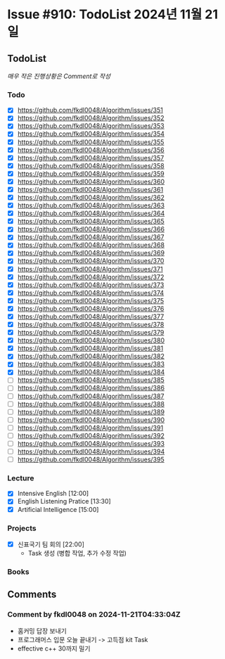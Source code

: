 # Issue #910: TodoList 2024년 11월 21일

## TodoList

*매우 작은 진행상황은 Comment로 작성*

### Todo  

- [x] https://github.com/fkdl0048/Algorithm/issues/351
- [x] https://github.com/fkdl0048/Algorithm/issues/352
- [x] https://github.com/fkdl0048/Algorithm/issues/353
- [x] https://github.com/fkdl0048/Algorithm/issues/354
- [x] https://github.com/fkdl0048/Algorithm/issues/355
- [x] https://github.com/fkdl0048/Algorithm/issues/356
- [x] https://github.com/fkdl0048/Algorithm/issues/357
- [x] https://github.com/fkdl0048/Algorithm/issues/358
- [x] https://github.com/fkdl0048/Algorithm/issues/359
- [x] https://github.com/fkdl0048/Algorithm/issues/360
- [x] https://github.com/fkdl0048/Algorithm/issues/361
- [x] https://github.com/fkdl0048/Algorithm/issues/362
- [x] https://github.com/fkdl0048/Algorithm/issues/363
- [x] https://github.com/fkdl0048/Algorithm/issues/364
- [x] https://github.com/fkdl0048/Algorithm/issues/365
- [x] https://github.com/fkdl0048/Algorithm/issues/366
- [x] https://github.com/fkdl0048/Algorithm/issues/367
- [x] https://github.com/fkdl0048/Algorithm/issues/368
- [x] https://github.com/fkdl0048/Algorithm/issues/369
- [x] https://github.com/fkdl0048/Algorithm/issues/370
- [x] https://github.com/fkdl0048/Algorithm/issues/371
- [x] https://github.com/fkdl0048/Algorithm/issues/372
- [x] https://github.com/fkdl0048/Algorithm/issues/373
- [x] https://github.com/fkdl0048/Algorithm/issues/374
- [x] https://github.com/fkdl0048/Algorithm/issues/375
- [x] https://github.com/fkdl0048/Algorithm/issues/376
- [x] https://github.com/fkdl0048/Algorithm/issues/377
- [x] https://github.com/fkdl0048/Algorithm/issues/378
- [x] https://github.com/fkdl0048/Algorithm/issues/379
- [x] https://github.com/fkdl0048/Algorithm/issues/380
- [x] https://github.com/fkdl0048/Algorithm/issues/381
- [x] https://github.com/fkdl0048/Algorithm/issues/382
- [x] https://github.com/fkdl0048/Algorithm/issues/383
- [x] https://github.com/fkdl0048/Algorithm/issues/384
- [ ] https://github.com/fkdl0048/Algorithm/issues/385
- [ ] https://github.com/fkdl0048/Algorithm/issues/386
- [ ] https://github.com/fkdl0048/Algorithm/issues/387
- [ ] https://github.com/fkdl0048/Algorithm/issues/388
- [ ] https://github.com/fkdl0048/Algorithm/issues/389
- [ ] https://github.com/fkdl0048/Algorithm/issues/390
- [ ] https://github.com/fkdl0048/Algorithm/issues/391
- [ ] https://github.com/fkdl0048/Algorithm/issues/392
- [ ] https://github.com/fkdl0048/Algorithm/issues/393
- [ ] https://github.com/fkdl0048/Algorithm/issues/394
- [ ] https://github.com/fkdl0048/Algorithm/issues/395

### Lecture

- [x] Intensive English [12:00]
- [x] English Listening Pratice [13:30]
- [x] Artificial Intelligence [15:00]

### Projects

- [x] 신표국기 팀 회의 [22:00]
  - Task 생성 (병합 작업, 추가 수정 작업)

### Books


## Comments

### Comment by fkdl0048 on 2024-11-21T04:33:04Z

- 홈커밍 답장 보내기
- 프로그래머스 입문 오늘 끝내기 -> 고득점 kit Task
- effective c++ 30까지 밀기

